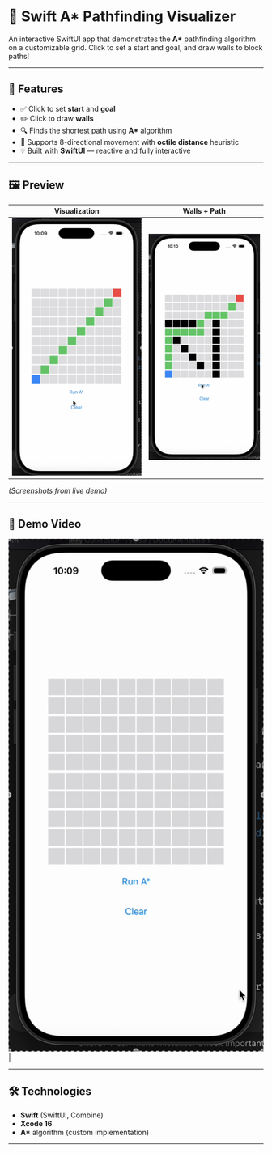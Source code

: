 # 🧭 Swift A* Pathfinding Visualizer

An interactive SwiftUI app that demonstrates the **A\*** pathfinding algorithm on a customizable grid.
Click to set a start and goal, and draw walls to block paths!

---

## 🚀 Features

- ✅ Click to set **start** and **goal**
- ✏️ Click to draw **walls**
- 🔍 Finds the shortest path using **A\*** algorithm
- 🧠 Supports 8-directional movement with **octile distance** heuristic
- 💡 Built with **SwiftUI** — reactive and fully interactive

---

## 🖼️ Preview

| Visualization | Walls + Path |
|:--------------:|:-------------:|
| ![Demo 1](Images/demo1.png) | ![Demo 2](Images/demo2.png) | 

_(Screenshots from live demo)_

---

## 🎥 Demo Video

![Demo 3](Images/demo.gif) |

---

## 🛠️ Technologies

- **Swift** (SwiftUI, Combine)
- **Xcode 16**
- **A\*** algorithm (custom implementation)

---
